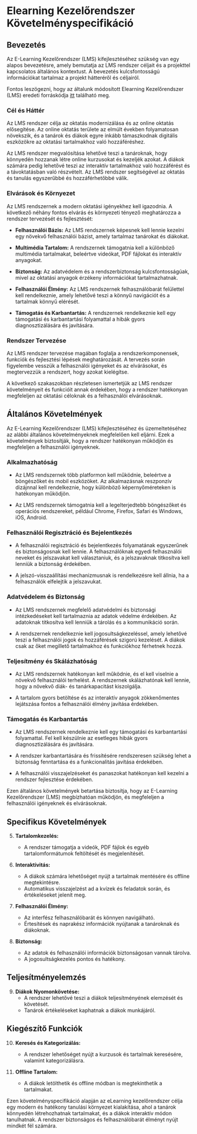 # Elearning Kezelőrendszer Követelményspecifikáció

## Bevezetés

Az E-Learning Kezelőrendszer (LMS) kifejlesztéséhez szükség van egy alapos bevezetésre, amely bemutatja az LMS rendszer céljait és a projekttel kapcsolatos általános kontextust. A bevezetés kulcsfontosságú információkat tartalmaz a projekt hátteréről és céljairól.

Fontos leszögezni, hogy az általunk módosított Elearning Kezelőrendszer (LMS) eredeti forráskódja [itt](https://1sourcecodr.blogspot.com/2022/02/online-elearning-system-in-php-my-sql.html) található meg.

### Cél és Háttér

Az LMS rendszer célja az oktatás modernizálása és az online oktatás elősegítése. Az online oktatás területe az elmúlt években folyamatosan növekszik, és a tanárok és diákok egyre inkább támaszkodnak digitális eszközökre az oktatási tartalmakhoz való hozzáféréshez.

Az LMS rendszer megvalósítása lehetővé teszi a tanároknak, hogy könnyedén hozzanak létre online kurzusokat és kezeljék azokat. A diákok számára pedig lehetővé teszi az interaktív tartalmakhoz való hozzáférést és a távoktatásban való részvételt. Az LMS rendszer segítségével az oktatás és tanulás egyszerűbbé és hozzáférhetőbbé válik.

### Elvárások és Környezet

Az LMS rendszernek a modern oktatási igényekhez kell igazodnia. A következő néhány fontos elvárás és környezeti tényező meghatározza a rendszer tervezését és fejlesztését:

- **Felhasználói Bázis:** Az LMS rendszernek képesnek kell lennie kezelni egy növekvő felhasználói bázist, amely tartalmaz tanárokat és diákokat.

- **Multimédia Tartalom:** A rendszernek támogatnia kell a különböző multimédia tartalmakat, beleértve videókat, PDF fájlokat és interaktív anyagokat.

- **Biztonság:** Az adatvédelem és a rendszerbiztonság kulcsfontosságúak, mivel az oktatási anyagok érzékeny információkat tartalmazhatnak.

- **Felhasználói Élmény:** Az LMS rendszernek felhasználóbarát felülettel kell rendelkeznie, amely lehetővé teszi a könnyű navigációt és a tartalmak könnyű elérését.

- **Támogatás és Karbantartás:** A rendszernek rendelkeznie kell egy támogatási és karbantartási folyamattal a hibák gyors diagnosztizálására és javítására.

### Rendszer Tervezése

Az LMS rendszer tervezése magában foglalja a rendszerkomponensek, funkciók és fejlesztési lépések meghatározását. A tervezés során figyelembe vesszük a felhasználói igényeket és az elvárásokat, és megtervezzük a rendszert, hogy azokat kielégítse.

A következő szakaszokban részletesen ismertetjük az LMS rendszer követelményeit és funkcióit annak érdekében, hogy a rendszer hatékonyan megfeleljen az oktatási céloknak és a felhasználói elvárásoknak.


## Általános Követelmények

Az E-Learning Kezelőrendszer (LMS) kifejlesztéséhez és üzemeltetéséhez az alábbi általános követelményeknek megfelelően kell eljárni. Ezek a követelmények biztosítják, hogy a rendszer hatékonyan működjön és megfeleljen a felhasználói igényeknek.

### Alkalmazhatóság

- Az LMS rendszernek több platformon kell működnie, beleértve a böngészőket és mobil eszközöket. Az alkalmazásnak reszponzív dizájnnal kell rendelkeznie, hogy különböző képernyőméreteken is hatékonyan működjön.

- Az LMS rendszernek támogatnia kell a legelterjedtebb böngészőket és operációs rendszereket, például Chrome, Firefox, Safari és Windows, iOS, Android.

### Felhasználói Regisztráció és Bejelentkezés

- A felhasználói regisztráció és bejelentkezés folyamatának egyszerűnek és biztonságosnak kell lennie. A felhasználóknak egyedi felhasználói neveket és jelszavakat kell választaniuk, és a jelszavaknak titkosítva kell lenniük a biztonság érdekében.

- A jelszó-visszaállítási mechanizmusnak is rendelkezésre kell állnia, ha a felhasználók elfelejtik a jelszavukat.

### Adatvédelem és Biztonság

- Az LMS rendszernek megfelelő adatvédelmi és biztonsági intézkedéseket kell tartalmaznia az adatok védelme érdekében. Az adatoknak titkosítva kell lenniük a tárolás és a kommunikáció során.

- A rendszernek rendelkeznie kell jogosultságkezeléssel, amely lehetővé teszi a felhasználói jogok és hozzáférések szigorú kezelését. A diákok csak az őket megillető tartalmakhoz és funkciókhoz férhetnek hozzá.

### Teljesítmény és Skálázhatóság

- Az LMS rendszernek hatékonyan kell működnie, és el kell viselnie a növekvő felhasználói terhelést. A rendszernek skálázhatónak kell lennie, hogy a növekvő diák- és tanárkapacitást kiszolgálja.

- A tartalom gyors betöltése és az interaktív anyagok zökkenőmentes lejátszása fontos a felhasználói élmény javítása érdekében.

### Támogatás és Karbantartás

- Az LMS rendszernek rendelkeznie kell egy támogatási és karbantartási folyamattal. Fel kell készülnie az esetleges hibák gyors diagnosztizálására és javítására.

- A rendszer karbantartására és frissítésére rendszeresen szükség lehet a biztonság fenntartása és a funkcionalitás javítása érdekében.

- A felhasználói visszajelzéseket és panaszokat hatékonyan kell kezelni a rendszer fejlesztése érdekében.

Ezen általános követelmények betartása biztosítja, hogy az E-Learning Kezelőrendszer (LMS) megbízhatóan működjön, és megfeleljen a felhasználói igényeknek és elvárásoknak.


## Specifikus Követelmények

5. **Tartalomkezelés:**
   - A rendszer támogatja a videók, PDF fájlok és egyéb tartalomformátumok feltöltését és megjelenítését.

6. **Interaktivitás:**
   - A diákok számára lehetőséget nyújt a tartalmak mentésére és offline megtekintésre.
   - Automatikus visszajelzést ad a kvízek és feladatok során, és értékeléseket jelenít meg.

7. **Felhasználói Élmény:**
   - Az interfész felhasználóbarát és könnyen navigálható.
   - Értesítések és naprakész információk nyújtanak a tanároknak és diákoknak.

8. **Biztonság:**
   - Az adatok és felhasználói információk biztonságosan vannak tárolva.
   - A jogosultságkezelés pontos és hatékony.

## Teljesítményelemzés

9. **Diákok Nyomonkövetése:**
   - A rendszer lehetővé teszi a diákok teljesítményének elemzését és követését.
   - Tanárok értékeléseket kaphatnak a diákok munkájáról.

## Kiegészítő Funkciók

10. **Keresés és Kategorizálás:**
    - A rendszer lehetőséget nyújt a kurzusok és tartalmak keresésére, valamint kategorizálásra.

11. **Offline Tartalom:**
    - A diákok letölthetik és offline módban is megtekinthetik a tartalmakat.

Ezen követelményspecifikáció alapján az eLearning kezelőrendszer célja egy modern és hatékony tanulási környezet kialakítása, ahol a tanárok könnyedén létrehozhatnak tartalmakat, és a diákok interaktív módon tanulhatnak. A rendszer biztonságos és felhasználóbarát élményt nyújt mindkét fél számára.
